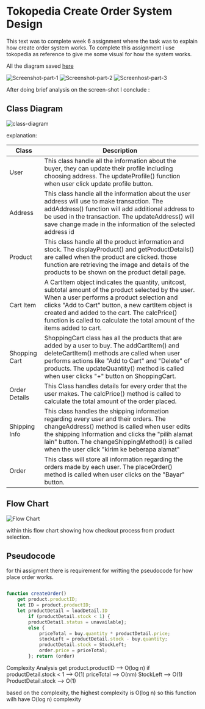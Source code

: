 # Tokopedia Create Order System Design

This text was to complete week 6 assignment where the task was to explain how create order system works. To complete this assignment i use tokopedia as reference to give me some visual for how the system works.

All the diagram saved [here](https://drive.google.com/file/d/1Yy7IYvjMPmpx0POv-ICrWVTZwoukZx2A/view?usp=sharing)

![Screenshot-part-1](./assets/Screen%20Shot%202023-03-03%20at%2015.03.00.png)
![Screenshot-part-2](./assets/Screen%20Shot%202023-03-03%20at%2015.03.27.png)
![Screenhost-part-3](./assets/Screen%20Shot%202023-03-03%20at%2015.03.57.png)

After doing brief analysis on the screen-shot I conclude :

## Class Diagram

![class-diagram](./assets/Class-diagram.jpg)

explanation:

| Class         | Description                                                                                                                                                                                                                                                                                                                             |
| ------------- | --------------------------------------------------------------------------------------------------------------------------------------------------------------------------------------------------------------------------------------------------------------------------------------------------------------------------------------- |
| User          | This class handle all the information about the buyer, they can update their profile including choosing address. The updateProfile() function when user click update profile button.                                                                                                                                                    |
| Address       | This class handle all the information about the user address will use to make transaction. The addAddress() function will add additional address to be used in the transaction. The updateAddress() will save change made in the information of the selected address id                                                                 |
| Product       | This class handle all the product information and stock. The displayProduct() and getProductDetails() are called when the product are clicked. those function are retrieving the image and details of the products to be shown on the product detail page.                                                                              |
| Cart Item     | A CartItem object indicates the quantity, unitcost, subtotal amount of the product selected by the user. When a user performs a product selection and clicks "Add to Cart" button, a new cartItem object is created and added to the cart. The calcPrice() function is called to calculate the total amount of the items added to cart. |
| Shopping Cart | ShoppingCart class has all the products that are added by a user to buy. The addCartItem() and deleteCartItem() methods are called when user performs actions like "Add to Cart" and "Delete" of products. The updateQuantity() method is called when user clicks "+" button on ShoppingCart.                                           |
| Order Details | This Class handles details for every order that the user makes. The calcPrice() method is called to calculate the total amount of the order placed.                                                                                                                                                                                     |
| Shipping Info | This class handles the shipping information regarding every user and their orders. The changeAddress() method is called when user edits the shipping Information and clicks the "pilih alamat lain" button. The changeShippingMethod() is called when the user click "kirim ke beberapa alamat"                                         |
| Order         | This class will store all information regarding the orders made by each user. The placeOrder() method is called when user clicks on the "Bayar" button.                                                                                                                                                                                 |

## Flow Chart

![Flow Chart](./assets/Flow-chart.jpg)

within this flow chart showing how checkout process from product selection.

## Pseudocode

for thi assigment there is requirement for writting the pseudocode for how place order works.

```Javascript

function createOrder()
    get product.productID;
    let ID = product.productID;
    let productDetail = loadDetail.ID
        if (productDetail.stock < 1) {
        productDetail.status = unavailable};
        else {
            priceTotal = buy.quantity * productDetail.price;
            stockLeft = productDetail.stock - buy.quantity;
            productDetail.stock = StockLeft;
            order.price = priceTotal;
        }; return (order)

```

Complexity Analysis
get product.productID --> O(log n)
if productDetail.stock < 1 --> O(1)
priceTotal --> O(nm)
StockLeft --> O(1)
ProductDetail.stock --> O(1)

based on the complexity, the highest complexity is O(log n) so this function wilh have O(log n) complexity
